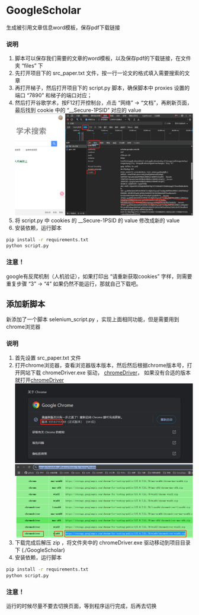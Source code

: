 # GoogleScholar
生成被引用文章信息word模板，保存pdf下载链接
### 说明
1. 脚本可以保存我们需要的文章的word模板，以及保存pdf的下载链接，在文件夹 “files” 下
2. 先打开项目下的 src_paper.txt 文件，按一行一论文的格式填入需要搜索的文章
3. 再打开梯子，然后打开项目下的 script.py 脚本，确保脚本中 proxies 设置的端口 “7890” 和梯子的端口对应；
4. 然后打开谷歌学术，按F12打开控制台，点击 “网络” -> “文档”，再刷新页面，最后找到 cookie 中的 “__Secure-1PSID” 对应的 value
![如图](images/one.png)
5. 将 script.py 中 cookies 的 __Secure-1PSID 的 value 修改成新的 value
6. 安装依赖，运行脚本
``` bash
pip install -r requirements.txt
python script.py
```
### 注意！
google有反爬机制（人机验证），如果打印出 “请重新获取cookies” 字样，则需要重复步骤 “3” -> “4”
如果仍然不能运行，那就自己下载吧。

## 添加新脚本
新添加了一个脚本 selenium_script.py ，实现上面相同功能，但是需要用到chrome浏览器
### 说明
1. 首先设置 src_paper.txt 文件
2. 打开chrome浏览器，查看浏览器版本版本，然后然后根据chrome版本号，打开网站下载 chromeDriver.exe 驱动，
[chromeDriver](https://googlechromelabs.github.io/chrome-for-testing/#stable)，
如果没有合适的版本就打开[chromeDriver](https://blog.csdn.net/zhoukeguai/article/details/113247342)
![如图1](images/two.png)
![如图2](images/three.png)
3. 下载完成后解压 zip ，将文件夹中的 chromeDriver.exe 驱动移动到项目目录下 (./GoogleScholar)
4. 安装依赖，运行脚本
``` bash
pip install -r requirements.txt
python script.py
```
### 注意！
运行的时候尽量不要去切换页面，等到程序运行完成，后再去切换
